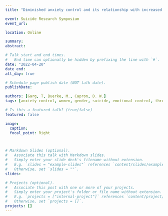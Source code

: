 ```yaml
---
title: "Diminished anxiety control and its relationship with increased suicidality in undergraduate women"

event: Suicide Research Symposium
event_url: 

location: Online

summary: 
abstract: 

# Talk start and end times.
#   End time can optionally be hidden by prefixing the line with `#`.
date: "2022-04-20"
date_end: 
all_day: true

# Schedule page publish date (NOT talk date).
publishDate: 

authors: [Garg, T, Buerke, M., Capron, D. W.]
tags: [anxiety control, women, gender, suicide, emotional control, threat control, stress control]

# Is this a featured talk? (true/false)
featured: false

image:
  caption: 
  focal_point: Right



# Markdown Slides (optional).
#   Associate this talk with Markdown slides.
#   Simply enter your slide deck's filename without extension.
#   E.g. `slides = "example-slides"` references `content/slides/example-slides.md`.
#   Otherwise, set `slides = ""`.
slides: 

# Projects (optional).
#   Associate this post with one or more of your projects.
#   Simply enter your project's folder or file name without extension.
#   E.g. `projects = ["internal-project"]` references `content/project/deep-learning/index.md`.
#   Otherwise, set `projects = []`.
projects: []
---
```



